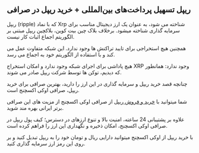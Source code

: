 

## ریپل تسهیل پرداخت‌های بین‌المللی + خرید ریپل در صرافی

ریپل (ripple) که با نماد Xrp شناخته می شود، به عنوان یک ارز دیجیتال مناسب برای سرمایه گذاری شناخته میشود. برخلاف بلاک چین بیت کوین، بلاکچین ریپل مبتنی بر الگوریتم اجماع اثبات کار نیست.

  

همچنین هیچ استخراجی برای تایید تراکنش ها وجود ندارد. این شبکه متفاوت عمل می کند و با استفاده از الگوریتم خود به اجماع می رسد.

هیچ پاداشی برای اجرای شبکه وجود ندارد و امکان استخراج XRP وجود ندارد: همانطور که دیدیم، توکن ها توسط شرکت ریپل صادر می شوند.

چنانچه قصد خرید ریپل و سرمایه گذاری در این ارز را دارید، بهترین صرافی برای خرید ریپل، صرافی اوکی اکسچنج است.

  

شما میتوانید با [خرید و فروش ریپل](https://ok-ex.io/buy-and-sell/XRP/) از صرافی اوکی اکسچنج از مزیت های این صرافی برتر ایرانی بهره مند شوید.

  

علاوه بر پشتیبانی 24 ساعته، امنیت بالا و تنوع ارزهای در دسترس؛ کیف پول ریپل در صرافی اوکی اکسچنج، امکان ذخیره و نگهداری این ارز را فراهم کرده است.

  

با خرید ریپل از اوکی اکسچنج میتوانید دارایی ریال و تومان خود را به ریپل تبدیل کنید و بر روی این رمز ارز سرمایه گذاری کنید.
